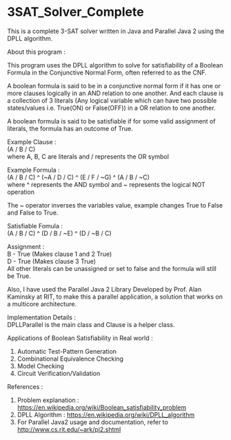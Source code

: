 # 3SAT_Solver_Complete

This is a complete 3-SAT solver written in Java and Parallel Java 2 using the DPLL algorithm.

About this program :

This program uses the DPLL algorithm to solve for satisfiability of a Boolean Formula in the Conjunctive Normal Form, often referred to as the CNF.

A boolean formula is said to be in a conjunctive normal form if it has one or more clauses logically in an AND relation to one another. And each clause is a collection of 3 literals (Any logical variable which can have two possible states/values i.e. True(ON) or False(OFF)) in a OR relation to one another.

A boolean formula is said to be satisfiable if for some valid assignment of literals, the formula has an outcome of True.

Example Clause :   
(A \/ B \/ C) <br>
where A, B, C are literals and \/ represents the OR symbol

Example Formula :   
(A \/ B \/ C) ^ (~A \/ D \/ C) ^ (E \/ F \/ ~G) ^ (A \/ B \/ ~C) <br>
where ^ represents the AND symbol and ~ represents the logical NOT operation 

The ~ operator inverses the variables value, example changes True to False and False to True.

Satisfiable Fomula  :  
(A \/ B \/ C) ^ (D \/ B \/ ~E) ^ (D \/ ~B \/ C)

Assignment :   <br>
B - True (Makes clause 1 and 2 True)<br>
D - True (Makes clause 3 True) <br>
All other literals can be unassigned or set to false and the formula will still be True.

Also, I have used the Parallel Java 2 Library Developed by Prof. Alan Kaminsky at RIT, to make this a parallel application, a solution that works on a multicore architecture.

Implementation Details :<br>
DPLLParallel is the main class and Clause is a helper class.<br>

Applications of Boolean Satisfiability in Real world :<br>
1) Automatic Test-Pattern Generation<br>
2) Combinational Equivalence Checking<br>
3) Model Checking<br>
4) Circuit Verification/Validation

References : <br>
1) Problem explanation : https://en.wikipedia.org/wiki/Boolean_satisfiability_problem<br>
2) DPLL Algorithm : https://en.wikipedia.org/wiki/DPLL_algorithm<br>
3) For Parallel Java2 usage and documentation, refer to http://www.cs.rit.edu/~ark/pj2.shtml
